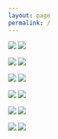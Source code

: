 ```yaml
---
layout: page
permalink: /
---
```

<img src="/assets/moodboard1.gif"/> <img src="/assets/moodboard10.jpg"/>

<img src="/assets/moodboard11.jpg"/> <img src="/assets/moodboard12.jpg"/>

<img src="/assets/moodboard2.jpg"/> <img src="/assets/moodboard3.jpg"/>

<img src="/assets/moodboard4.jpg"/> <img src="/assets/moodboard5.png"/>

<img src="/assets/moodboard6.png"/> <img src="/assets/moodboard7.png"/>

<img src="/assets/moodboard8.jpg"/> <img src="/assets/moodboard9.jpg"/>

